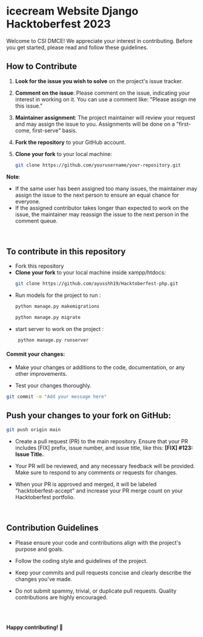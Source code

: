 # icecream Website Django Hacktoberfest 2023

Welcome to CSI DMCE! We appreciate your interest in contributing. Before you get started, please read and follow these guidelines.


## How to Contribute

1. **Look for the issue you wish to solve** on the project's issue tracker.

2. **Comment on the issue**: Please comment on the issue, indicating your interest in working on it. You can use a comment like: "Please assign me this issue."

3. **Maintainer assignment**: The project maintainer will review your request and may assign the issue to you. Assignments will be done on a "first-come, first-serve" basis.

4. **Fork the repository** to your GitHub account.

5. **Clone your fork** to your local machine:

   ```bash
   git clone https://github.com/yourusername/your-repository.git
   ```
 **Note**:
   - If the same user has been assigned too many issues, the maintainer may assign the issue to the next person to ensure an equal chance for everyone.
   - If the assigned contributor takes longer than expected to work on the issue, the maintainer may reassign the issue to the next person in the comment queue.

<br/>

## To contribute in this repository
- Fork this repository 
- **Clone your fork** to your local machine inside xampp/htdocs:
   ```bash
   git clone https://github.com/ayusshh19/Hacktoberfest-php.git
   ```
- Run models for the project to run :
   ```bash
   python manage.py makemigrations
   ```
   ```bash
   python manage.py migrate
   ```
- start server to work on the project :
  ```bash
   python manage.py runserver
   ```

#### Commit your changes:
- Make your changes or additions to the code, documentation, or any other improvements.

- Test your changes thoroughly.

```bash
git commit -m "Add your message here"
```


## Push your changes to your fork on GitHub:

```bash
git push origin main
```
- Create a pull request (PR) to the main repository. Ensure that your PR includes [FIX] prefix, issue number, and issue title, like this: <b>[FIX] #123: Issue Title.</b>

- Your PR will be reviewed, and any necessary feedback will be provided. Make sure to respond to any comments or requests for changes.

- When your PR is approved and merged, it will be labeled "hacktoberfest-accept" and increase your PR merge count on your Hacktoberfest portfolio.

<br/>

## Contribution Guidelines
- Please ensure your code and contributions align with the project's purpose and goals.

- Follow the coding style and guidelines of the project.

- Keep your commits and pull requests concise and clearly describe the changes you've made.

- Do not submit spammy, trivial, or duplicate pull requests. Quality contributions are highly encouraged.

<br/>


<br/>

<b> Happy contributing! 🚀 </b>
